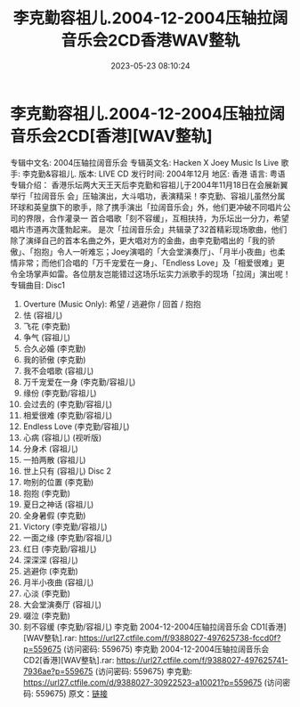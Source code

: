 ﻿---
title: 李克勤容祖儿.2004-12-2004压轴拉阔音乐会2CD香港WAV整轨
date: 2023-05-23 08:10:24
categories: WAV车载音乐、镜像
tags: 华语中文
---
# 李克勤容祖儿.2004-12-2004压轴拉阔音乐会2CD[香港][WAV整轨]

专辑中文名: 2004压轴拉阔音乐会
专辑英文名: Hacken X Joey Music Is Live
歌手: 李克勤&容祖儿.
版本: LIVE CD
发行时间: 2004年12月
地区: 香港
语言: 粤语
专辑介绍：
香港乐坛两大天王天后李克勤和容祖儿于2004年11月18日在会展新翼举行「拉阔音乐
会」压轴演出，大斗唱功，表演精采！李克勤、容祖儿虽然分属环球和英皇旗下的歌手，除了携手演出「拉阔音乐会」外，他们更冲破不同唱片公司的界限，合作灌录一
首合唱歌「刻不容缓」，互相扶持，为乐坛出一分力，希望唱片市道再次蓬勃起来。
是次「拉阔音乐会」共辑录了32首精彩现场歌曲，他们除了演绎自己的首本名曲之外，更大唱对方的金曲，由李克勤唱出的「我的骄傲」、「抱抱」令人一听难忘；Joey演唱的「大会堂演奏厅」、「月半小夜曲」也柔情非常；而他们合唱的「万千宠爱在一身」、「Endless
Love」及「相爱很难」更令全场掌声如雷。各位朋友岂能错过这场乐坛实力派歌手的现场「拉阔」演出呢！
专辑曲目:
Disc1
01. Overture (Music Only):
希望 / 逃避你 / 回首 / 抱抱
02. 怯 (容祖儿)
03. 飞花 (李克勤)
04. 争气 (容祖儿)
05. 合久必婚 (李克勤)
06. 我的骄傲 (李克勤)
07. 我不会唱歌 (容祖儿)
08. 万千宠爱在一身 (李克勤/容祖儿)
09. 缘份 (李克勤/容祖儿)
10. 会过去的 (李克勤/容祖儿)
11. 相爱很难 (李克勤/容祖儿)
12. Endless Love (李克勤/容祖儿)
13. 心病 (容祖儿) (视听版)
14. 分身术 (容祖儿)
15. 一拍两散 (容祖儿)
16. 世上只有 (容祖儿)
Disc 2
01. 吻别的位置 (李克勤)
02. 抱抱 (李克勤)
03. 夏日之神话 (容祖儿)
04. 全身暑假 (李克勤)
05. Victory (李克勤/容祖儿)
06. 一面之缘 (李克勤/容祖儿)
07. 红日 (李克勤/容祖儿)
08. 深深深 (容祖儿)
09. 逃避你 (李克勤)
10. 月半小夜曲 (容祖儿)
11. 心淡 (李克勤)
12. 大会堂演奏厅 (容祖儿)
13. 啜泣 (李克勤)
14. 刻不容缓 (李克勤/容祖儿)
李克勤 2004-12-2004压轴拉阔音乐会 CD1[香港][WAV整轨].rar: https://url27.ctfile.com/f/9388027-497625738-fccd0f?p=559675
(访问密码: 559675)
李克勤 2004-12-2004压轴拉阔音乐会 CD2[香港][WAV整轨].rar: https://url27.ctfile.com/f/9388027-497625741-7936ae?p=559675
(访问密码: 559675)
李克勤: https://url27.ctfile.com/d/9388027-30922523-a10021?p=559675
(访问密码: 559675)
原文：[链接](https://blog.sina.com.cn/s/blog_1647c7e7601031201.html)